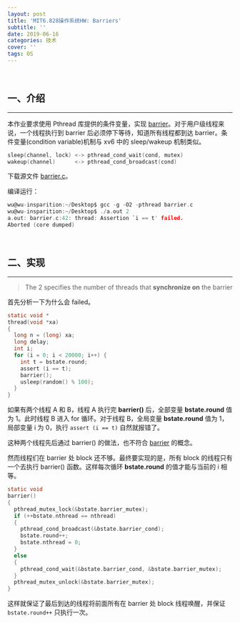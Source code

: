 ```yaml
---
layout: post
title: 'MIT6.828操作系统HW: Barriers'
subtitle: ''
date: 2019-06-16
categories: 技术
cover: ''
tags: OS
---
```

&nbsp;

## 一、介绍

___

本作业要求使用 Pthread 库提供的条件变量，实现 [barrier](https://en.wikipedia.org/wiki/Barrier_(computer_science))。对于用户级线程来说，一个线程执行到 barrier 后必须停下等待，知道所有线程都到达 barrier。条件变量(condition variable)机制与 xv6 中的 sleep/wakeup 机制类似。

```c
sleep(channel, lock) <-> pthread_cond_wait(cond, mutex)
wakeup(channel)      <-> pthread_cond_broadcast(cond)
```

下载源文件 [barrier.c](https://pdos.csail.mit.edu/6.828/2018/homework/barrier.c)。

编译运行：

```c
wu@wu-insparition:~/Desktop$ gcc -g -O2 -pthread barrier.c 
wu@wu-insparition:~/Desktop$ ./a.out 2
a.out: barrier.c:42: thread: Assertion `i == t' failed.
Aborted (core dumped)
```

&nbsp;

## 二、实现

___


> The 2 specifies the number of threads that **synchronize on** the barrier

首先分析一下为什么会 failed。

```c
static void *
thread(void *xa)
{
  long n = (long) xa;
  long delay;
  int i;
  for (i = 0; i < 20000; i++) {
    int t = bstate.round;
    assert (i == t);
    barrier();
    usleep(random() % 100);
  }
}
```

如果有两个线程 A 和 B，线程 A 执行完 **barrier()** 后，全部变量 **bstate.round** 值为 1。此时线程 B 进入 for 循环。对于线程 B，全局变量 **bstate.round** 值为 1，局部变量 i 为 0，执行 `assert (i == t)` 自然就报错了。

这种两个线程先后通过 barrier() 的做法，也不符合 [barrier](https://en.wikipedia.org/wiki/Barrier_(computer_science)) 的概念。

然而线程们在 barrier 处 block 还不够。最终要实现的是，所有 block 的线程只有一个去执行 barrier() 函数。这样每次循环  **bstate.round** 的值才能与当前的 i 相等。

```c
static void
barrier()
{
  pthread_mutex_lock(&bstate.barrier_mutex);
  if (++bstate.nthread == nthread)
  {
    pthread_cond_broadcast(&bstate.barrier_cond);
    bstate.round++;
    bstate.nthread = 0;
  }
  else
  {
    pthread_cond_wait(&bstate.barrier_cond, &bstate.barrier_mutex);
  }
  pthread_mutex_unlock(&bstate.barrier_mutex);
}
```

这样就保证了最后到达的线程将前面所有在 barrier 处 block 线程唤醒，并保证 `bstate.round++` 只执行一次。
